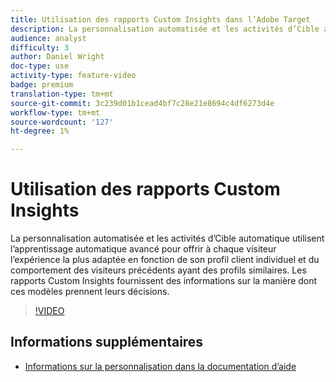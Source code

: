 ```yaml
---
title: Utilisation des rapports Custom Insights dans l’Adobe Target
description: La personnalisation automatisée et les activités d’Cible automatique utilisent l’apprentissage automatique avancé pour offrir à chaque visiteur l’expérience la plus adaptée en fonction de son profil client individuel et du comportement des visiteurs précédents ayant des profils similaires. Les rapports Custom Insights fournissent des informations sur la manière dont ces modèles prennent leurs décisions.
audience: analyst
difficulty: 3
author: Daniel Wright
doc-type: use
activity-type: feature-video
badge: premium
translation-type: tm+mt
source-git-commit: 3c239d01b1cead4bf7c28e21e8694c4df6273d4e
workflow-type: tm+mt
source-wordcount: '127'
ht-degree: 1%

---
```



# Utilisation des rapports Custom Insights

La personnalisation automatisée et les activités d’Cible automatique utilisent l’apprentissage automatique avancé pour offrir à chaque visiteur l’expérience la plus adaptée en fonction de son profil client individuel et du comportement des visiteurs précédents ayant des profils similaires. Les rapports Custom Insights fournissent des informations sur la manière dont ces modèles prennent leurs décisions.

>[!VIDEO](https://video.tv.adobe.com/v/25601/?quality=12)

## Informations supplémentaires

* [Informations sur la personnalisation dans la documentation d’aide](https://docs.adobe.com/content/help/en/target/using/reports/insights/personalization-insights-reports.html)